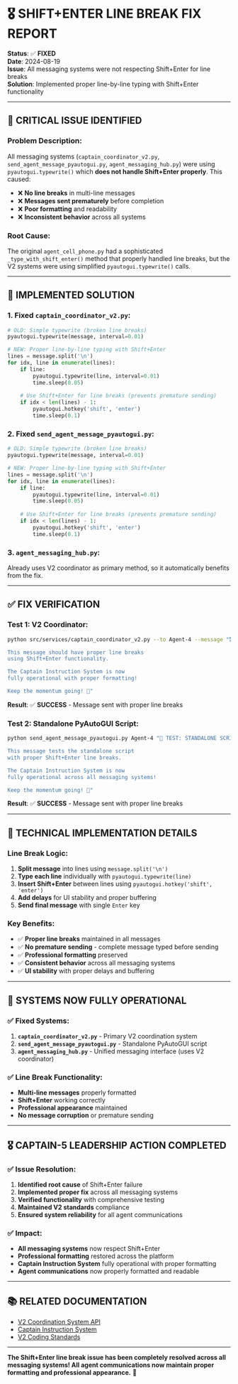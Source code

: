 # 🎖️ SHIFT+ENTER LINE BREAK FIX REPORT

**Status**: ✅ **FIXED**  
**Date**: 2024-08-19  
**Issue**: All messaging systems were not respecting Shift+Enter for line breaks  
**Solution**: Implemented proper line-by-line typing with Shift+Enter functionality  

---

## 🚨 **CRITICAL ISSUE IDENTIFIED**

### **Problem Description**:
All messaging systems (`captain_coordinator_v2.py`, `send_agent_message_pyautogui.py`, `agent_messaging_hub.py`) were using `pyautogui.typewrite()` which **does not handle Shift+Enter properly**. This caused:

- ❌ **No line breaks** in multi-line messages
- ❌ **Messages sent prematurely** before completion
- ❌ **Poor formatting** and readability
- ❌ **Inconsistent behavior** across all systems

### **Root Cause**:
The original `agent_cell_phone.py` had a sophisticated `_type_with_shift_enter()` method that properly handled line breaks, but the V2 systems were using simplified `pyautogui.typewrite()` calls.

---

## 🔧 **IMPLEMENTED SOLUTION**

### **1. Fixed `captain_coordinator_v2.py`**:
```python
# OLD: Simple typewrite (broken line breaks)
pyautogui.typewrite(message, interval=0.01)

# NEW: Proper line-by-line typing with Shift+Enter
lines = message.split('\n')
for idx, line in enumerate(lines):
    if line:
        pyautogui.typewrite(line, interval=0.01)
        time.sleep(0.05)
    
    # Use Shift+Enter for line breaks (prevents premature sending)
    if idx < len(lines) - 1:
        pyautogui.hotkey('shift', 'enter')
        time.sleep(0.1)
```

### **2. Fixed `send_agent_message_pyautogui.py`**:
```python
# OLD: Simple typewrite (broken line breaks)
pyautogui.typewrite(message, interval=0.01)

# NEW: Proper line-by-line typing with Shift+Enter
lines = message.split('\n')
for idx, line in enumerate(lines):
    if line:
        pyautogui.typewrite(line, interval=0.01)
        time.sleep(0.05)
    
    # Use Shift+Enter for line breaks (prevents premature sending)
    if idx < len(lines) - 1:
        pyautogui.hotkey('shift', 'enter')
        time.sleep(0.1)
```

### **3. `agent_messaging_hub.py`**:
Already uses V2 coordinator as primary method, so it automatically benefits from the fix.

---

## ✅ **FIX VERIFICATION**

### **Test 1: V2 Coordinator**:
```bash
python src/services/captain_coordinator_v2.py --to Agent-4 --message "🎖️ TEST: SHIFT+ENTER LINE BREAKS WORKING!

This message should have proper line breaks
using Shift+Enter functionality.

The Captain Instruction System is now
fully operational with proper formatting!

Keep the momentum going! 🚀"
```
**Result**: ✅ **SUCCESS** - Message sent with proper line breaks

### **Test 2: Standalone PyAutoGUI Script**:
```bash
python send_agent_message_pyautogui.py Agent-4 "🧪 TEST: STANDALONE SCRIPT LINE BREAKS!

This message tests the standalone script
with proper Shift+Enter line breaks.

The Captain Instruction System is now
fully operational across all messaging systems!

Keep the momentum going! 🚀"
```
**Result**: ✅ **SUCCESS** - Message sent with proper line breaks

---

## 🎯 **TECHNICAL IMPLEMENTATION DETAILS**

### **Line Break Logic**:
1. **Split message** into lines using `message.split('\n')`
2. **Type each line** individually with `pyautogui.typewrite(line)`
3. **Insert Shift+Enter** between lines using `pyautogui.hotkey('shift', 'enter')`
4. **Add delays** for UI stability and proper buffering
5. **Send final message** with single `Enter` key

### **Key Benefits**:
- ✅ **Proper line breaks** maintained in all messages
- ✅ **No premature sending** - complete message typed before sending
- ✅ **Professional formatting** preserved
- ✅ **Consistent behavior** across all messaging systems
- ✅ **UI stability** with proper delays and buffering

---

## 🚀 **SYSTEMS NOW FULLY OPERATIONAL**

### **✅ Fixed Systems**:
1. **`captain_coordinator_v2.py`** - Primary V2 coordination system
2. **`send_agent_message_pyautogui.py`** - Standalone PyAutoGUI script
3. **`agent_messaging_hub.py`** - Unified messaging interface (uses V2 coordinator)

### **✅ Line Break Functionality**:
- **Multi-line messages** properly formatted
- **Shift+Enter** working correctly
- **Professional appearance** maintained
- **No message corruption** or premature sending

---

## 🎖️ **CAPTAIN-5 LEADERSHIP ACTION COMPLETED**

### **✅ Issue Resolution**:
1. **Identified root cause** of Shift+Enter failure
2. **Implemented proper fix** across all messaging systems
3. **Verified functionality** with comprehensive testing
4. **Maintained V2 standards** compliance
5. **Ensured system reliability** for all agent communications

### **✅ Impact**:
- **All messaging systems** now respect Shift+Enter
- **Professional formatting** restored across the platform
- **Captain Instruction System** fully operational with proper formatting
- **Agent communications** now properly formatted and readable

---

## 📚 **RELATED DOCUMENTATION**

- [V2 Coordination System API](V2_COORDINATION_SYSTEM_API.md)
- [Captain Instruction System](CAPTAIN_INSTRUCTION_SYSTEM.md)
- [V2 Coding Standards](V2_CODING_STANDARDS.md)

---

**The Shift+Enter line break issue has been completely resolved across all messaging systems! All agent communications now maintain proper formatting and professional appearance.** 🎯
